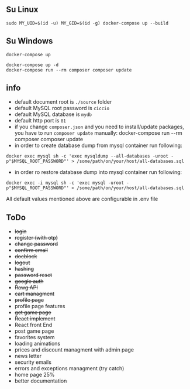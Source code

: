 ## Su Linux
`sudo MY_UID=$(id -u) MY_GID=$(id -g) docker-compose up --build`

## Su Windows
`docker-compose up`

```shell script
docker-compose up -d
docker-compose run --rm composer composer update
```

## info
- default document root is `./source` folder
- default MySQL root password is `ciccio`
- default MySQL database is `mydb`
- default http port is `81`
- if you change `composer.json` and you need to install/update packages, you have to run `composer update` manually: docker-compose run --rm composer composer update
- in order to create database dump from mysql container run following: 
```shell script
docker exec mysql sh -c 'exec mysqldump --all-databases -uroot -p"$MYSQL_ROOT_PASSWORD"' > /some/path/on/your/host/all-databases.sql
```
- in order ro restore database dump into mysql container run following: 
```shell script
docker exec -i mysql sh -c 'exec mysql -uroot -p"$MYSQL_ROOT_PASSWORD"' < /some/path/on/your/host/all-databases.sql
```
All default values mentioned above are configurable in .env file

## ToDo
- ~~login~~
- ~~register (with otp)~~
- ~~change password~~
- ~~confirm email~~
- ~~docblock~~
- ~~logout~~
- ~~hashing~~
- ~~password reset~~
- ~~google auth~~
- ~~Rawg API~~
- ~~cart managment~~
- ~~profile page~~
- profile page features
- ~~get game page~~
- ~~React implement~~
- React front End
- post game page
- favorites system
- loading animations
- prices and discount managment with admin page
- news letter
- security emails
- errors and exceptions managment (try catch)
- home page 25%
- better documentation